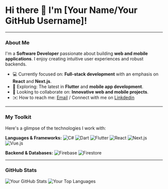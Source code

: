# Hi there 👋 I'm [Your Name/Your GitHub Username]!

---

### About Me

I'm a **Software Developer** passionate about building **web and mobile applications**. I enjoy creating intuitive user experiences and robust backends.

-   💻 Currently focused on: **Full-stack development** with an emphasis on **React** and **Next.js**.
-   📱 Exploring: The latest in **Flutter** and **mobile app development**.
-   🤝 Looking to collaborate on: **Innovative web and mobile projects**.
-   ✉️ How to reach me: [Email](ioanniskarasoulas@gloman.gr) / Connect with me on [Linkdedin](https://gr.linkedin.com/in/ioanniskarasoulas)

---

### My Toolkit

Here's a glimpse of the technologies I work with:

**Languages & Frameworks:**
![C#](https://img.shields.io/badge/C%23-239120?style=for-the-badge&logo=c-sharp&logoColor=white)
![Dart](https://img.shields.io/badge/Dart-0175C2?style=for-the-badge&logo=dart&logoColor=white)
![Flutter](https://img.shields.io/badge/Flutter-02569B?style=for-the-badge&logo=flutter&logoColor=white)
![React](https://img.shields.io/badge/React-61DAFB?style=for-the-badge&logo=react&logoColor=white)
![Next.js](https://img.shields.io/badge/Next.js-000000?style=for-the-badge&logo=nextdotjs&logoColor=white)
![Vue.js](https://img.shields.io/badge/Vue.js-4FC08D?style=for-the-badge&logo=vuedotjs&logoColor=white)

**Backend & Databases:**
![Firebase](https://img.shields.io/badge/Firebase-FFCA28?style=for-the-badge&logo=firebase&logoColor=black)
![Firestore](https://img.shields.io/badge/Firestore-FFCA28?style=for-the-badge&logo=firebase&logoColor=black)

---

### GitHub Stats

![Your GitHub Stats](https://github-readme-stats.vercel.app/api?username=ioanniskarasoulas-gln&show_icons=true&theme=default)
![Your Top Languages](https://github-readme-stats.vercel.app/api/top-langs/?username=ioanniskarasoulas-gln&layout=compact&theme=default)
